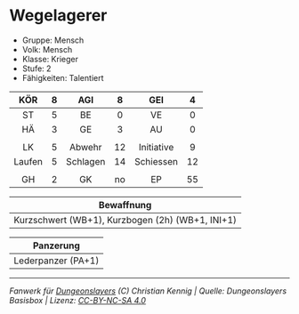 # Wegelagerer  
- Gruppe: Mensch  
- Volk: Mensch  
- Klasse: Krieger  
- Stufe: 2  
- Fähigkeiten: Talentiert  


| KÖR | 8 | AGI | 8 | GEI | 4 |
| :-: | :-: | :-: | :-: | :-: | :-: |
| ST | 5 | BE | 0 | VE | 0 |
| HÄ | 3 | GE | 3 | AU | 0 |
|  |
| LK | 5 | Abwehr | 12 | Initiative | 9 |
| Laufen | 5 | Schlagen | 14 | Schiessen | 12 |
|  |
| GH | 2 | GK | no | EP | 55 |

| Bewaffnung |
| --- |
| Kurzschwert (WB+1), Kurzbogen (2h) (WB+1, INI+1) |


| Panzerung |
| --- |
| Lederpanzer (PA+1) |





___
*Fanwerk für [Dungeonslayers](https://www.dungeonslayers.net/) (C) Christian Kennig | Quelle: Dungeonslayers Basisbox | Lizenz: [CC-BY-NC-SA 4.0](https://creativecommons.org/licenses/by-nc-sa/4.0/deed.de)*